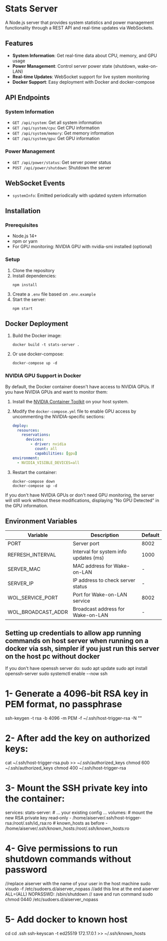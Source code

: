 # Stats Server

A Node.js server that provides system statistics and power management functionality through a REST API and real-time updates via WebSockets.

## Features

- **System Information**: Get real-time data about CPU, memory, and GPU usage
- **Power Management**: Control server power state (shutdown, wake-on-LAN)
- **Real-time Updates**: WebSocket support for live system monitoring
- **Docker Support**: Easy deployment with Docker and docker-compose

## API Endpoints

### System Information

- `GET /api/system`: Get all system information
- `GET /api/system/cpu`: Get CPU information
- `GET /api/system/memory`: Get memory information
- `GET /api/system/gpu`: Get GPU information

### Power Management

- `GET /api/power/status`: Get server power status
- `POST /api/power/shutdown`: Shutdown the server

## WebSocket Events

- `systemInfo`: Emitted periodically with updated system information

## Installation

### Prerequisites

- Node.js 14+
- npm or yarn
- For GPU monitoring: NVIDIA GPU with nvidia-smi installed (optional)

### Setup

1. Clone the repository
2. Install dependencies:
   ```
   npm install
   ```
3. Create a `.env` file based on `.env.example`
4. Start the server:
   ```
   npm start
   ```

## Docker Deployment

1. Build the Docker image:
   ```
   docker build -t stats-server .
   ```

2. Or use docker-compose:
   ```
   docker-compose up -d
   ```

### NVIDIA GPU Support in Docker

By default, the Docker container doesn't have access to NVIDIA GPUs. If you have NVIDIA GPUs and want to monitor them:

1. Install the [NVIDIA Container Toolkit](https://docs.nvidia.com/datacenter/cloud-native/container-toolkit/install-guide.html) on your host system.

2. Modify the `docker-compose.yml` file to enable GPU access by uncommenting the NVIDIA-specific sections:
   ```yaml
   deploy:
     resources:
       reservations:
         devices:
           - driver: nvidia
             count: all
             capabilities: [gpu]
   environment:
     - NVIDIA_VISIBLE_DEVICES=all
   ```

3. Restart the container:
   ```
   docker-compose down
   docker-compose up -d
   ```

If you don't have NVIDIA GPUs or don't need GPU monitoring, the server will still work without these modifications, displaying "No GPU Detected" in the GPU information.

## Environment Variables

| Variable | Description | Default |
|----------|-------------|---------|
| PORT | Server port | 8002 |
| REFRESH_INTERVAL | Interval for system info updates (ms) | 1000 |
| SERVER_MAC | MAC address for Wake-on-LAN | - |
| SERVER_IP | IP address to check server status | - |
| WOL_SERVICE_PORT | Port for Wake-on-LAN service | 8002 |
| WOL_BROADCAST_ADDR | Broadcast address for Wake-on-LAN | - |

## Setting up credentials to allow app running commands on host server when running on a docker via ssh, simpler if you just run this server on the host pc without docker

If you don't have openssh server do:
sudo apt update
sudo apt install openssh-server
sudo systemctl enable --now ssh

# 1- Generate a 4096‑bit RSA key in PEM format, no passphrase
ssh-keygen -t rsa -b 4096 -m PEM -f ~/.ssh/host-trigger-rsa -N ""


# 2- After add the key on authorized keys:
cat ~/.ssh/host-trigger-rsa.pub >> ~/.ssh/authorized_keys
chmod 600 ~/.ssh/authorized_keys
chmod 400 ~/.ssh/host-trigger-rsa

# 3- Mount the SSH private key into the container:
services:
  stats-server:
    # … your existing config …
    volumes:
      # mount the new RSA private key read‑only
      - /home/aiserver/.ssh/host-trigger-rsa:/root/.ssh/id_rsa:ro
      # known_hosts as before
      - /home/aiserver/.ssh/known_hosts:/root/.ssh/known_hosts:ro

# 4- Give permissions to run shutdown commands without password
//replace aiserver with the name of your user in the host machine
sudo visudo -f /etc/sudoers.d/aiserver_nopass
//add this line at the end
aiserver ALL=(ALL) NOPASSWD: /sbin/shutdown
// save and run command
sudo chmod 0440 /etc/sudoers.d/aiserver_nopass

# 5- Add docker to known host
cd
cd .ssh
ssh-keyscan -t ed25519 172.17.0.1 >> ~/.ssh/known_hosts


